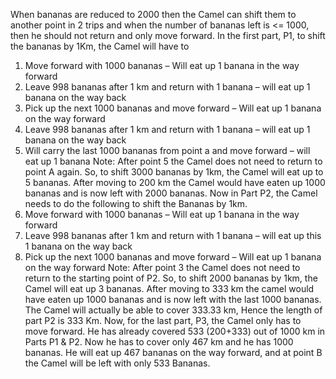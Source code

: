 When bananas are reduced to 2000 then the Camel can shift them to another point in 2 trips and when the
number of bananas left is &lt;= 1000, then he should not return and only move forward.
In the first part, P1, to shift the bananas by 1Km, the Camel will have to
1. Move forward with 1000 bananas – Will eat up 1 banana in the way forward
2. Leave 998 bananas after 1 km and return with 1 banana – will eat up 1 banana on the way back
3. Pick up the next 1000 bananas and move forward – Will eat up 1 banana on the way forward
4. Leave 998 bananas after 1 km and return with 1 banana – will eat up 1 banana on the way back
5. Will carry the last 1000 bananas from point a and move forward – will eat up 1 banana
Note: After point 5 the Camel does not need to return to point A again.
So, to shift 3000 bananas by 1km, the Camel will eat up to 5 bananas.
After moving to 200 km the Camel would have eaten up 1000 bananas and is now left with 2000 bananas.
Now in Part P2, the Camel needs to do the following to shift the Bananas by 1km.
1. Move forward with 1000 bananas – Will eat up 1 banana in the way forward
2. Leave 998 bananas after 1 km and return with 1 banana – will eat up this 1 banana on the way
back
3. Pick up the next 1000 bananas and move forward – Will eat up 1 banana on the way forward
Note: After point 3 the Camel does not need to return to the starting point of P2.
So, to shift 2000 bananas by 1km, the Camel will eat up 3 bananas.
After moving to 333 km the camel would have eaten up 1000 bananas and is now left with the last 1000
bananas.
The Camel will actually be able to cover 333.33 km, Hence the length of part P2 is 333 Km.
Now, for the last part, P3, the Camel only has to move forward. He has already covered 533 (200+333) out of
1000 km in Parts P1 &amp; P2. Now he has to cover only 467 km and he has 1000 bananas.
He will eat up 467 bananas on the way forward, and at point B the Camel will be left with only 533 Bananas.
